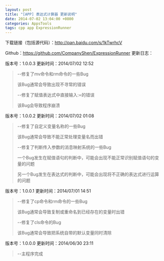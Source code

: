 ```yaml
---
layout: post
title: "[APP] 表达式计算器 更新说明"
date: 2014-07-02 13:04:00 +0800
categories: AppsTools
tags: cpp app ExpressionRunner
---
```

下载链接（包括源代码）：<a href="http://pan.baidu.com/s/1kTwrhcV">http://pan.baidu.com/s/1kTwrhcV</a>

Github：<a href="https://github.com/CompanyShen/ExpressionRunner">https://github.com/CompanyShen/ExpressionRunner</a>
更新日志：

版本号：1.0.0.3 更新时间：2014/07/02 12:52

<blockquote>--修复了mv命令和rm命令的一些Bug

该Bug通常会导致出现不寻常的错误

--修复了赋值表达式中直接输入:=的错误

该Bug会导致程序崩溃
</blockquote>

版本号：1.0.0.2 更新时间：2014/07/02 01:08

<blockquote>--修复了自定义变量名称的一些Bug

该Bug通常会导致不能正常处理变量名而出错

--修复了判断传入参数的消息映射系统的一些Bug

一个Bug发生在赋值语句的判断中，可能会出现不能正常识别赋值语句的变量的问题

另一个Bug发生在表达式的判断中，可能会出现将不正确的表达式进行运算的问题
</blockquote>

版本号：1.0.0.1 更新时间：2014/07/01 14:51

<blockquote>--修复了cp命令和rm命令的一些Bug

该Bug通常会导致复制或重命名到已经存在的变量时出错

--修复了cls命令的Bug

该Bug通常会导致把系统自带的默认变量同时清除
</blockquote>

版本号：1.0.0.0 更新时间：2014/06/30 23:11

<blockquote>--主程序完成
</blockquote>
